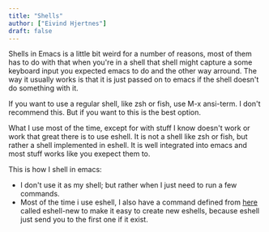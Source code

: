 ```yaml
---
title: "Shells"
author: ["Eivind Hjertnes"]
draft: false
---
```


Shells in Emacs is a little bit weird for a number of reasons, most of them has to do with that when you're in a shell that shell might capture a some keyboard input you expected emacs to do and the other way arround. The way it usually works is that it is just passed on to emacs if the shell doesn't do something with it.

If you want to use a regular shell, like zsh or fish, use M-x ansi-term. I don't recommend this. But if you want to this is the best option.

What I use most of the time, except for with stuff I know doesn't work or work that great there is to use eshell. It is not a shell like zsh or fish, but rather a shell implemented in eshell. It is well integrated into emacs and most stuff works like you exepect them to.

This is how I shell in emacs:

-   I don't use it as my shell; but rather when I just need to run a few commands.
-   Most of the time i use eshell, I also have a command defined from [here](https://www.emacswiki.org/emacs/EshellMultipleEshellBuffers) called eshell-new to make it easy to create new eshells, because eshell just send you to the first one if it exist.
